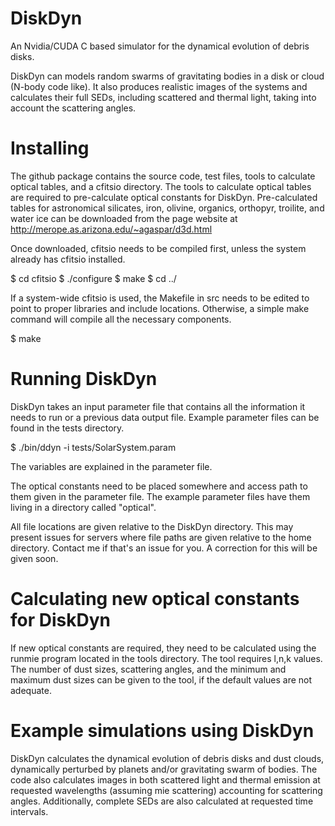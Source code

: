 # DiskDyn

An Nvidia/CUDA C based simulator for the dynamical evolution of debris disks.

DiskDyn can models random swarms of gravitating bodies in a disk or cloud (N-body code like). It also produces realistic images of the systems and calculates their full SEDs, including scattered and thermal light, taking into account the scattering angles. 

# Installing

The github package contains the source code, test files, tools to calculate optical tables, and a cfitsio directory. The tools to calculate optical tables are required to pre-calculate optical constants for DiskDyn. Pre-calculated tables for astronomical silicates, iron, olivine, organics, orthopyr, troilite, and water ice can be downloaded from the page website at http://merope.as.arizona.edu/~agaspar/d3d.html

Once downloaded, cfitsio needs to be compiled first, unless the system already has cfitsio installed.

$ cd cfitsio
$ ./configure
$ make
$ cd ../

If a system-wide cfitsio is used, the Makefile in src needs to be edited to point to proper libraries and include locations. Otherwise, a simple make command will compile all the necessary components.

$ make

# Running DiskDyn

DiskDyn takes an input parameter file that contains all the information it needs to run or a previous data output file. Example parameter files can be found in the tests directory.

$ ./bin/ddyn -i tests/SolarSystem.param

The variables are explained in the parameter file.

The optical constants need to be placed somewhere and access path to them given in the parameter file. The example parameter files have them living in a directory called "optical".

All file locations are given relative to the DiskDyn directory. This may present issues for servers where file paths are given relative to the home directory. Contact me if that's an issue for you. A correction for this will be given soon.

# Calculating new optical constants for DiskDyn

If new optical constants are required, they need to be calculated using the runmie program located in the tools directory. The tool requires l,n,k values. The number of dust sizes, scattering angles, and the minimum and maximum dust sizes can be given to the tool, if the default values are not adequate.

# Example simulations using DiskDyn

DiskDyn calculates the dynamical evolution of debris disks and dust clouds, dynamically perturbed by planets and/or gravitating swarm of bodies. The code also calculates images in both scattered light and thermal emission at requested wavelengths (assuming mie scattering) accounting for scattering angles. Additionally, complete SEDs are also calculated at requested time intervals.
